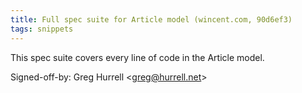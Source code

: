 ```yaml
---
title: Full spec suite for Article model (wincent.com, 90d6ef3)
tags: snippets
---
```


This spec suite covers every line of code in the Article model.

Signed-off-by: Greg Hurrell &lt;greg@hurrell.net&gt;
